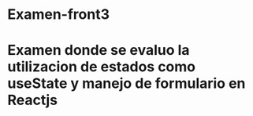 # Examen-front3
# Examen donde se evaluo la utilizacion de estados como useState y manejo de formulario en Reactjs
